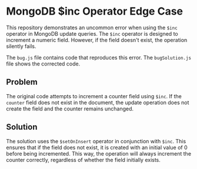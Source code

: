 # MongoDB $inc Operator Edge Case
This repository demonstrates an uncommon error when using the `$inc` operator in MongoDB update queries.  The `$inc` operator is designed to increment a numeric field. However, if the field doesn't exist, the operation silently fails.

The `bug.js` file contains code that reproduces this error. The `bugSolution.js` file shows the corrected code.

## Problem
The original code attempts to increment a counter field using `$inc`. If the `counter` field does not exist in the document, the update operation does not create the field and the counter remains unchanged. 
## Solution
The solution uses the `$setOnInsert` operator in conjunction with `$inc`. This ensures that if the field does not exist, it is created with an initial value of 0 before being incremented.  This way, the operation will always increment the counter correctly, regardless of whether the field initially exists.